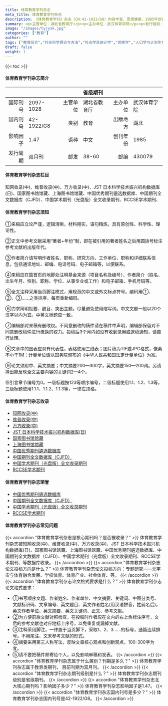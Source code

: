```yaml
---
title: 体育教育学刊杂志
meta_title: 体育教育学刊杂志
description: 《体育教育学刊》杂志（CN:42-1922/G8）内容丰富、思想健康，1985年创刊，目前以双月刊形式发行，刊物对外积极扩大宣传，致力于提高杂志质量与影响。杂志旨在促进体育教育理论与实践的深入研究，推动体育教育的发展，为我国体育教育事业提供有力的学术支持。在现代教育和社会发展的背景下，体育教育对于提高学生体质、培养健康生活方式以及推动体育产业发展具有重要意义。 杂志内容广泛，覆盖了从体育教育基础理论到体育教育实践的各个方面，不仅包括体育教育理论研究、体育教育政策分析，也关注体育教育实践探索和体育教育技术应用。它致力于发表高质量的研究论文，介绍国内外体育教育的最新研究成果，反映体育教育领域的研究动态和学术讨论。 此外，《体育教育学刊》还重视理论与实践的结合，鼓励研究者将理论成果应用于实际体育教育问题，通过案例分析、实证研究等方式，展示体育教育理论在体育教学、体育训练和体育管理中的应用。同时，该杂志也是国际体育教育研究交流的重要桥梁，通过发表来自不同国家学者的研究，促进了不同文化背景下的学术对话，为推动国际体育教育的发展做出了贡献。
summary: <p>主管单位：湖北省教育厅</p><p>主办单位：武汉体育学院</p><p>发行级别：省级期刊</p><p>发行周期：双月刊</p>
image: "/images/tyjyxk.jpg"
categories: ["教育"]
author: ""
tags: ["教育综合","社会科学理论与方法","社会学及统计学","民族学","人口学与计划生育","人才学与劳动科学","教育理论与教育管理","学前教育","初等教育","中等教育","高等教育","职业教育","成人教育与特殊教育","体育",]
draft: false
weight: 1
---
```


{{< toc >}}

#### 体育教育学刊杂志简介
|               |                               |               | 省级期刊        |               |                           |
| ------------: | :---------------------------- | ------------: | :---------------------------- | ------------: | :------------------------ |
| 国际刊号      | 2097-1028   | 主管单位      | 湖北省教育厅     | 主办单位      | 武汉体育学院     |
| 国内刊号      | 42-1922/G8        | 类别          | 教育       | 出版地方      | 湖北           |
| 影响因子      | 1.47        | 语种          | 中文             | 创刊年份      | 1985    |
| 发行周期      | 双月刊    | 邮发          | 38-60              | 邮编          | 430079      |

#### 体育教育学刊杂志栏目
<span>知网收录(中)</span>、<span>维普收录(中)</span>、<span>万方收录(中)</span>、<span>JST 日本科学技术振兴机构数据库(日)</span>、<span>国家图书馆馆藏</span>、<span>上海图书馆馆藏</span>、<span>中国优秀期刊遴选数据库</span>、<span>中国期刊全文数据库（CJFD）</span>、<span>中国学术期刊（光盘版）全文收录期刊</span>、<span>RCCSE学术期刊</span>、

#### 体育教育学刊杂志须知
<p><p>
	①来稿应立论严谨，逻辑清晰，材料翔实，语句精炼，具有原创性、科学性、理论性。
</p><p>
	②正文中参考文献采用“著者+年份”制，即在被引用的著者姓名之后用圆括号标注参考文献的出版年代。
</p><p>
	③作者简介请写明作者姓名、职称、研究方向、工作单位、职称和详细联系信息，包括通讯地址、邮编、电话号码、电子邮箱等，以便联系。
</p><p>
	④来稿应在篇首页的地脚处注明基金来源（项目名称及编号）、作者简介（姓名、出生年月、性别、职称、学位、从事专业或工作）和电子邮箱、手机号码等。
</p><p>
	⑤全文注释采用当页脚注模式，用规范的中文或外文标点符号。编码用①、②、③……之类排序，每页重新编码。
</p><p>
	⑥力求简明扼要、醒目、突出主题。尽量避免使用缩写词。中文文题一般以20个汉字以内为宜。中英文标题应一致。
</p><p>
	⑦编辑部对来稿有删改权。不同意删改的稿件请在稿件中声明，编辑部保留对不同意删改稿件进行撤换的权力。投稿后3个月内如没有收到录用或退稿通知，请自行处理。
</p><p>
	⑧文章中的图表应具有代表性，表格使用三线表；图片稿为TIF或JPG格式，像素不小于1M；计量单位请以国务院颁布的《中华人民共和国法定计量单位》为准。
</p><p>
	⑨论文须附中、英文摘要；中文摘要200—300字，英文摘要150—200词。另请择出能反映全文主要内容的关键词2—4个。
</p><p>
	⑩引言章节编号为0，一级标题按123等顺序编号，二级标题使用1.1、1.2、1.3等，三级标题使用1.1.1、1.1.2、1.1.3等，一律左顶格。
</p></p>


#### 体育教育学刊杂志收录
<ul>
    <li class="inline-block">
        <a class="bg-theme-light hover:bg-primary dark:bg-darkmode-theme-light dark:hover:bg-darkmode-primary dark:hover:text-dark m-1 block rounded px-3 py-1 hover:text-white" href="#体育教育学刊杂志收录">
        知网收录(中)
        </a>
    </li>
    <li class="inline-block">
        <a class="bg-theme-light hover:bg-primary dark:bg-darkmode-theme-light dark:hover:bg-darkmode-primary dark:hover:text-dark m-1 block rounded px-3 py-1 hover:text-white" href="#体育教育学刊杂志收录">
        维普收录(中)
        </a>
    </li>
    <li class="inline-block">
        <a class="bg-theme-light hover:bg-primary dark:bg-darkmode-theme-light dark:hover:bg-darkmode-primary dark:hover:text-dark m-1 block rounded px-3 py-1 hover:text-white" href="#体育教育学刊杂志收录">
        万方收录(中)
        </a>
    </li>
    <li class="inline-block">
        <a class="bg-theme-light hover:bg-primary dark:bg-darkmode-theme-light dark:hover:bg-darkmode-primary dark:hover:text-dark m-1 block rounded px-3 py-1 hover:text-white" href="#体育教育学刊杂志收录">
        JST 日本科学技术振兴机构数据库(日)
        </a>
    </li>
    <li class="inline-block">
        <a class="bg-theme-light hover:bg-primary dark:bg-darkmode-theme-light dark:hover:bg-darkmode-primary dark:hover:text-dark m-1 block rounded px-3 py-1 hover:text-white" href="#体育教育学刊杂志收录">
        国家图书馆馆藏
        </a>
    </li>
    <li class="inline-block">
        <a class="bg-theme-light hover:bg-primary dark:bg-darkmode-theme-light dark:hover:bg-darkmode-primary dark:hover:text-dark m-1 block rounded px-3 py-1 hover:text-white" href="#体育教育学刊杂志收录">
        上海图书馆馆藏
        </a>
    </li>
    <li class="inline-block">
        <a class="bg-theme-light hover:bg-primary dark:bg-darkmode-theme-light dark:hover:bg-darkmode-primary dark:hover:text-dark m-1 block rounded px-3 py-1 hover:text-white" href="#体育教育学刊杂志收录">
        中国优秀期刊遴选数据库
        </a>
    </li>
    <li class="inline-block">
        <a class="bg-theme-light hover:bg-primary dark:bg-darkmode-theme-light dark:hover:bg-darkmode-primary dark:hover:text-dark m-1 block rounded px-3 py-1 hover:text-white" href="#体育教育学刊杂志收录">
        中国期刊全文数据库（CJFD）
        </a>
    </li>
    <li class="inline-block">
        <a class="bg-theme-light hover:bg-primary dark:bg-darkmode-theme-light dark:hover:bg-darkmode-primary dark:hover:text-dark m-1 block rounded px-3 py-1 hover:text-white" href="#体育教育学刊杂志收录">
        中国学术期刊（光盘版）全文收录期刊
        </a>
    </li>
    <li class="inline-block">
        <a class="bg-theme-light hover:bg-primary dark:bg-darkmode-theme-light dark:hover:bg-darkmode-primary dark:hover:text-dark m-1 block rounded px-3 py-1 hover:text-white" href="#体育教育学刊杂志收录">
        RCCSE学术期刊
        </a>
    </li>
</ul>



#### 体育教育学刊杂志荣誉
<ul>
    <li class="inline-block">
        <a class="bg-theme-light hover:bg-primary dark:bg-darkmode-theme-light dark:hover:bg-darkmode-primary dark:hover:text-dark m-1 block rounded px-3 py-1 hover:text-white" href="#体育教育学刊杂志荣誉">
        中国优秀期刊遴选数据库
        </a>
    </li>
    <li class="inline-block">
        <a class="bg-theme-light hover:bg-primary dark:bg-darkmode-theme-light dark:hover:bg-darkmode-primary dark:hover:text-dark m-1 block rounded px-3 py-1 hover:text-white" href="#体育教育学刊杂志荣誉">
        中国期刊全文数据库（CJFD）
        </a>
    </li>
    <li class="inline-block">
        <a class="bg-theme-light hover:bg-primary dark:bg-darkmode-theme-light dark:hover:bg-darkmode-primary dark:hover:text-dark m-1 block rounded px-3 py-1 hover:text-white" href="#体育教育学刊杂志荣誉">
        中国学术期刊（光盘版）全文收录期刊
        </a>
    </li>
    <li class="inline-block">
        <a class="bg-theme-light hover:bg-primary dark:bg-darkmode-theme-light dark:hover:bg-darkmode-primary dark:hover:text-dark m-1 block rounded px-3 py-1 hover:text-white" href="#体育教育学刊杂志荣誉">
        RCCSE学术期刊
        </a>
    </li>
</ul>












#### 体育教育学刊杂志常见问题
{{< accordion "体育教育学刊杂志是核心期刊吗？是否被收录？" >}}
体育教育学刊杂志被知网收录(中)、维普收录(中)、万方收录(中)、JST 日本科学技术振兴机构数据库(日)、国家图书馆馆藏、上海图书馆馆藏、中国优秀期刊遴选数据库、中国期刊全文数据库（CJFD）、中国学术期刊（光盘版）全文收录期刊、RCCSE学术期刊、等数据库收录。
{{< /accordion >}}
{{< accordion "体育教育学刊杂志论文投稿方向是什么？" >}}
体育教育学刊杂志论文投稿方向：专题研究——元宇宙与体育融合发展、学校体育、体育产业、社会体育、等。
{{< /accordion >}}
{{< accordion "体育教育学刊杂志论文格式要求是什么？" >}}
体育教育学刊杂志论文格式要求：
- ①书写顺序文题、作者姓名、作者单位、中文摘要、关键词、中图分类号、文献标识码、文章编号、英文题目、英文作者姓名(用汉语拼音，姓前名后)，英文作者单位、英文摘要、英文关键词、正文、参考文献。
- ②为方便前后文献对照检查，在投稿时作者应在文内的右上角标注序号，文后的参考文献也对应地标上序号，以免重复或漏掉文献。
- ③注释采用脚注，一律置于当页脚下，采取1、2、3……的标号，通篇连续排号。不用尾注、文末参考文献的形式。
- ④摘要采用第三人称写法，反映文章核心观点和创新观点，100-300字为宜。
- ⑤请不要把稿件邮寄给个人，以免影响审稿和发表。
{{< /accordion >}}
{{< accordion "体育教育学刊杂志属于什么类别？刊期是多久？" >}}
体育教育学刊杂志属于教育类期刊， 目前刊期为双月刊。
{{< /accordion >}}
{{< accordion "体育教育学刊杂志期刊级别是什么？" >}}
体育教育学刊杂志期刊级别是省级期刊。
{{< /accordion >}}
{{< accordion "体育教育学刊杂志北大核心期刊吗？影响因子多少？" >}}
体育教育学刊杂志影响因子是1.47。
{{< /accordion >}}
{{< accordion "体育教育学刊杂志国内刊号是多少？" >}}
体育教育学刊杂志国内刊号是42-1922/G8。
{{< /accordion >}}